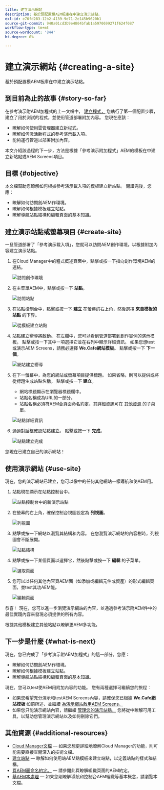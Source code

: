 ```yaml
---
title: 建立演示網站
description: 基於預配置模AEM板庫在中建立演示站點。
exl-id: e76fd283-12b2-4139-9e71-2e145b9620b1
source-git-commit: 940a01cd3b9e4804bfab1a5970699271f624f087
workflow-type: tm+mt
source-wordcount: '844'
ht-degree: 0%

---
```


# 建立演示網站 {#creating-a-site}

基於預配置模AEM板庫在中建立演示站點。

## 到目前為止的故事 {#story-so-far}

在參考演示附AEM加程式的上一文檔中， [建立程式，](create-program.md) 您執行了第一個配置步驟，建立了用於測試的程式，並使用管道部署附加內容。 您現在應該：

* 瞭解如何使用雲管理器建立新程式。
* 瞭解如何激活新程式的參考演示載入項。
* 能夠運行管道以部署附加內容。

本文介紹該過程的下一步，方法是根據「參考演示附加程式」AEM的模板在中建立新站點或AEM Screens項目。

## 目標 {#objective}

本文檔幫助您瞭解如何根據參考演示載入項的模板建立新站點。 閱讀完後，您應：

* 瞭解如何訪問創AEM作環境。
* 瞭解如何根據模板建立站點。
* 瞭解導航站點結構和編輯頁面的基本知識。

## 建立演示站點或螢幕項目 {#create-site}

一旦管道部署了「參考演示載入項」，您就可以訪問AEM創作環境，以根據附加內容建立演示站點。

1. 在Cloud Manager中的程式概述頁面中，點擊或按一下指向創作環境AEM的連結。

   ![訪問創作環境](assets/access-author.png)

1. 在主菜單AEM中，點擊或按一下 **站點**。

   ![訪問站點](assets/access-sites.png)

1. 在站點控制台中，點擊或按一下 **建立** 在螢幕的右上角，然後選擇 **來自模板的站點** 的下界。

   ![從模板建立站點](assets/create-site-from-template.png)

1. 站點建立嚮導將啟動。 在左欄中，您可以看到管道部署到創作實例的演示模板。 點擊或按一下其中一項選擇它並在右列中顯示詳細資訊。 如果您想test或演示AEM Screens，請務必選擇 **We.Cafe網站模板**。 點擊或按一下 **下一個**。

   ![網站建立嚮導](assets/site-creation-wizard.png)

1. 在下一螢幕中，為您的網站或螢幕項目提供標題。 如果省略，則可以提供或將從標題生成站點名稱。 點擊或按一下 **建立**。

   * 網站標題顯示在瀏覽器標題欄中。
   * 站點名稱成為URL的一部分。
   * 站點名稱必須符AEM合頁面命名約定，其詳細資訊可在 [其他資源](#additional-resources) 的子菜單。

   ![站點詳細資訊](assets/site-details.png)

1. 通過對話框確認站點建立。 點擊或按一下 **完成**。

   ![站點建立完成](assets/site-creation-complete.png)

您現在已建立自己的演示網站！

## 使用演示網站 {#use-site}

現在，您的演示網站已建立，您可以像中的任何其他網站一樣導航和使AEM用。

1. 站點現在顯示在站點控制台中。

   ![站點控制台中的新演示站點](assets/new-demo-site.png)

1. 在螢幕的右上角，確保控制台視圖設定為 **列視圖**。

   ![列視圖](assets/column-view.png)

1. 點擊或按一下網站以瀏覽其結構和內容。 在您瀏覽演示網站的內容樹時，列視圖會不斷展開。

   ![站點結構](assets/site-structure.png)

1. 點擊或按一下某個頁面以選擇它，然後點擊或按一下 **編輯** 的子菜單。

   ![選取頁面](assets/select-page.png)

1. 您可以以任何其他內容頁AEM面（如添加或編輯元件或資產）的形式編輯頁面，並test其功AEM能。

   ![編輯頁面](assets/edit-page.png)

恭喜！ 現在，您可以進一步瀏覽演示網站的內容，並通過參考演示附AEM件中的最佳實踐內容來發現必須提供的所有內容。

根據其他模板建立其他站點以瞭解更AEM多功能。

## 下一步是什麼 {#what-is-next}

現在，您已完成了「參考演示附AEM加程式」的這一部分，您應：

* 瞭解如何訪問創AEM作環境。
* 瞭解如何根據模板建立站點。
* 瞭解導航站點結構和編輯頁面的基本知識。

現在，您可以test使AEM用附加內容的功能。 您有兩種選擇可繼續您的旅程：

* 如果您希望充分演示和testAEM Screens內容，請確保您已根據 **We.Cafe網站模板** 如前所述，並繼續 [為演示網站啟用AEM Screens。](screens.md)
* 如果您只能演示網站內容，請繼續 [管理您的演示站點，](manage.md) 您將從中瞭解可用工具，以幫助您管理演示網站以及如何刪除它們。

## 其他資源 {#additional-resources}

* [Cloud Manager文檔](https://experienceleague.adobe.com/docs/experience-manager-cloud-service/onboarding/onboarding-concepts/cloud-manager-introduction.html)  — 如果您想更詳細地瞭解Cloud Manager的功能，則可能需要直接查閱深入的技術文檔。
* [建立站點](/help/sites-cloud/administering/site-creation/create-site.md)  — 瞭解如何使用站AEM點模板來建立站點，以定義站點的樣式和結構。
* [頁AEM面命名約定。](/help/sites-cloud/authoring/fundamentals/organizing-pages.md#page-name-restrictions-and-best-practices)  — 請參閱此頁瞭解組織頁面的AEM約定。
* [基AEM本處理](/help/sites-cloud/authoring/getting-started/basic-handling.md)  — 如果您剛瞭解導航和控制台AEM組織等基本概念，請瀏覽本文檔。
